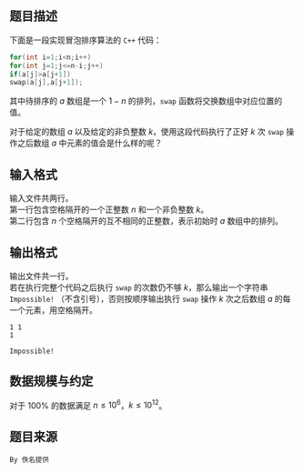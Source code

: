 ## 题目描述

下面是一段实现冒泡排序算法的 `C++` 代码：

```cpp
for(int i=1;i<n;i++)
for(int j=1;j<=n-i;j++)
if(a[j]>a[j+1])
swap(a[j],a[j+1]);
```

其中待排序的 $a$ 数组是一个 $1-n$ 的排列，`swap` 函数将交换数组中对应位置的值。

对于给定的数组 $a$ 以及给定的非负整数 $k$，使用这段代码执行了正好 $k$ 次 `swap` 操作之后数组 $a$ 中元素的值会是什么样的呢？


## 输入格式

输入文件共两行。  
第一行包含空格隔开的一个正整数 $n$ 和一个非负整数 $k$。  
第二行包含 $n$ 个空格隔开的互不相同的正整数，表示初始时 $a$ 数组中的排列。


## 输出格式

输出文件共一行。  
若在执行完整个代码之后执行 `swap` 的次数仍不够 $k$，那么输出一个字符串 `Impossible!` （不含引号），否则按顺序输出执行 `swap` 操作 $k$ 次之后数组 $a$ 的每一个元素，用空格隔开。



```input1
1 1
1
```

```output1
Impossible!
```


## 数据规模与约定

对于 $100\%$ 的数据满足 $n\le 10^6$，$k\le 10^{12}$。

## 题目来源

`By 佚名提供`

